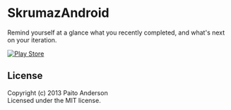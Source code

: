 SkrumazAndroid
==============

Remind yourself at a glance what you recently completed, and what's next on your iteration.

[![Play Store](https://developer.android.com/images/brand/en_app_rgb_wo_45.png "Play Store")](https://play.google.com/store/apps/details?id=com.skrumaz.app "Play Store")

## License
Copyright (c) 2013 Paito Anderson  
Licensed under the MIT license.
